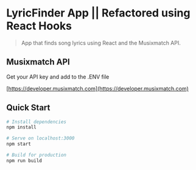 # LyricFinder App || Refactored using React Hooks

> App that finds song lyrics using React and the Musixmatch API.

## Musixmatch API

Get your API key and add to the .ENV file

[https://developer.musixmatch.com](https://developer.musixmatch.com)

## Quick Start

```bash
# Install dependencies
npm install

# Serve on localhost:3000
npm start

# Build for production
npm run build
```


